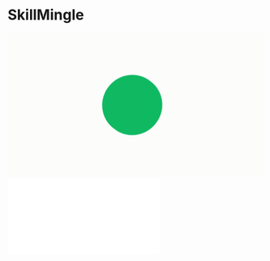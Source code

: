 # SkillMingle 
![Skill Mingle](Media/animated_banner.gif)
![Flowchart](Documentation/SKILLMINGLE.html)